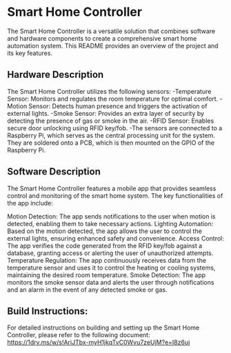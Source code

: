 # Smart Home Controller

The Smart Home Controller is a versatile solution that combines software and hardware components to create a comprehensive smart home automation system. This README provides an overview of the project and its key features.

## Hardware Description

The Smart Home Controller utilizes the following sensors:
-Temperature Sensor: Monitors and regulates the room temperature for optimal comfort.
-Motion Sensor: Detects human presence and triggers the activation of external lights.
-Smoke Sensor: Provides an extra layer of security by detecting the presence of gas or smoke in the air.
-RFID Sensor: Enables secure door unlocking using RFID key/fob.
-The sensors are connected to a Raspberry Pi, which serves as the central processing unit for the system. They are soldered onto a PCB, which is then mounted on the GPIO of the Raspberry Pi.

## Software Description

The Smart Home Controller features a mobile app that provides seamless control and monitoring of the smart home system. The key functionalities of the app include:

Motion Detection: The app sends notifications to the user when motion is detected, enabling them to take necessary actions.
Lighting Automation: Based on the motion detected, the app allows the user to control the external lights, ensuring enhanced safety and convenience.
Access Control: The app verifies the code generated from the RFID key/fob against a database, granting access or alerting the user of unauthorized attempts.
Temperature Regulation: The app continuously receives data from the temperature sensor and uses it to control the heating or cooling systems, maintaining the desired room temperature.
Smoke Detection: The app monitors the smoke sensor data and alerts the user through notifications and an alarm in the event of any detected smoke or gas.

## Build Instructions:
For detailed instructions on building and setting up the Smart Home Controller, please refer to the following document:
https://1drv.ms/w/s!AriJTbx-myH1jkqTvC0Wvu7zeUjM?e=I8z6uj
